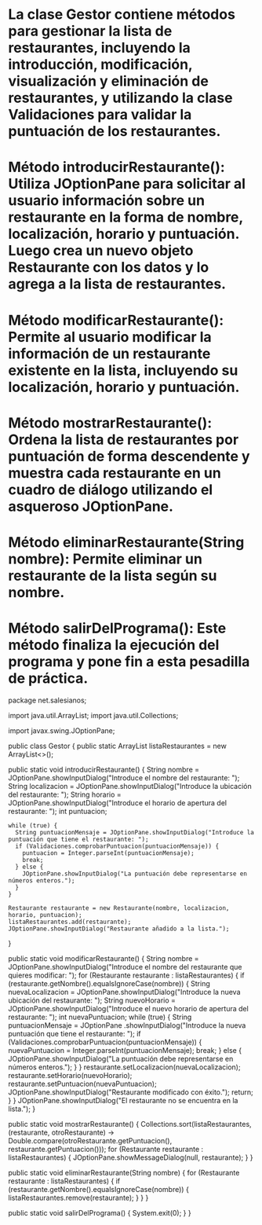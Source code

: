 # La clase Gestor contiene métodos para gestionar la lista de restaurantes, incluyendo la introducción, modificación, visualización y eliminación de restaurantes, y utilizando la clase Validaciones para validar la puntuación de los restaurantes.

# Método introducirRestaurante(): Utiliza JOptionPane para solicitar al usuario información sobre un restaurante en la forma de nombre, localización, horario y puntuación. Luego crea un nuevo objeto Restaurante con los datos y lo agrega a la lista de restaurantes.

# Método modificarRestaurante(): Permite al usuario modificar la información de un restaurante existente en la lista, incluyendo su localización, horario y puntuación.

# Método mostrarRestaurante(): Ordena la lista de restaurantes por puntuación de forma descendente y muestra cada restaurante en un cuadro de diálogo utilizando el asqueroso JOptionPane.

# Método eliminarRestaurante(String nombre): Permite eliminar un restaurante de la lista según su nombre.

# Método salirDelPrograma(): Este método finaliza la ejecución del programa y pone fin a esta pesadilla de práctica.

package net.salesianos;

import java.util.ArrayList;
import java.util.Collections;

import javax.swing.JOptionPane;

public class Gestor {
  public static ArrayList<Restaurante> listaRestaurantes = new ArrayList<>();

  public static void introducirRestaurante() {
    String nombre = JOptionPane.showInputDialog("Introduce el nombre del restaurante: ");
    String localizacion = JOptionPane.showInputDialog("Introduce la ubicación del restaurante: ");
    String horario = JOptionPane.showInputDialog("Introduce el horario de apertura del restaurante: ");
    int puntuacion;

    while (true) {
      String puntuacionMensaje = JOptionPane.showInputDialog("Introduce la puntuación que tiene el restaurante: ");
      if (Validaciones.comprobarPuntuacion(puntuacionMensaje)) {
        puntuacion = Integer.parseInt(puntuacionMensaje);
        break;
      } else {
        JOptionPane.showInputDialog("La puntuación debe representarse en números enteros.");
      }
    }

    Restaurante restaurante = new Restaurante(nombre, localizacion, horario, puntuacion);
    listaRestaurantes.add(restaurante);
    JOptionPane.showInputDialog("Restaurante añadido a la lista.");
  }

  public static void modificarRestaurante() {
    String nombre = JOptionPane.showInputDialog("Introduce el nombre del restaurante que quieres modificar: ");
    for (Restaurante restaurante : listaRestaurantes) {
      if (restaurante.getNombre().equalsIgnoreCase(nombre)) {
        String nuevaLocalizacion = JOptionPane.showInputDialog("Introduce la nueva ubicación del restaurante: ");
        String nuevoHorario = JOptionPane.showInputDialog("Introduce el nuevo horario de apertura del restaurante: ");
        int nuevaPuntuacion;
        while (true) {
          String puntuacionMensaje = JOptionPane
              .showInputDialog("Introduce la nueva puntuación que tiene el restaurante: ");
          if (Validaciones.comprobarPuntuacion(puntuacionMensaje)) {
            nuevaPuntuacion = Integer.parseInt(puntuacionMensaje);
            break;
          } else {
            JOptionPane.showInputDialog("La puntuación debe representarse en números enteros.");
          }
        }
        restaurante.setLocalizacion(nuevaLocalizacion);
        restaurante.setHorario(nuevoHorario);
        restaurante.setPuntuacion(nuevaPuntuacion);
        JOptionPane.showInputDialog("Restaurante modificado con éxito.");
        return;
      }
    }
    JOptionPane.showInputDialog("El restaurante no se encuentra en la lista.");
  }

  public static void mostrarRestaurante() {
    Collections.sort(listaRestaurantes,
        (restaurante, otroRestaurante) -> Double.compare(otroRestaurante.getPuntuacion(), restaurante.getPuntuacion()));
    for (Restaurante restaurante : listaRestaurantes) {
      JOptionPane.showMessageDialog(null, restaurante);
    }
  }

  public static void eliminarRestaurante(String nombre) {
    for (Restaurante restaurante : listaRestaurantes) {
      if (restaurante.getNombre().equalsIgnoreCase(nombre)) {
        listaRestaurantes.remove(restaurante);
      }
    }
  }

  public static void salirDelPrograma() {
    System.exit(0);
  }
}
